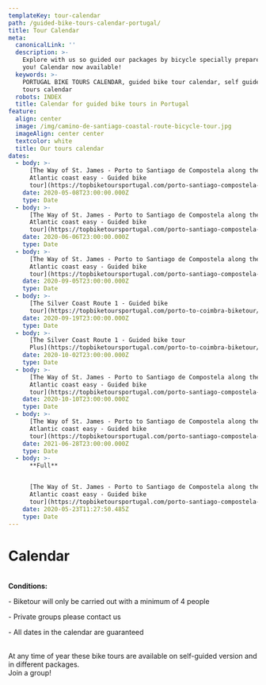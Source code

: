 ```yaml
---
templateKey: tour-calendar
path: /guided-bike-tours-calendar-portugal/
title: Tour Calendar
meta:
  canonicalLink: ''
  description: >-
    Explore with us so guided our packages by bicycle specially prepared for
    you! Calendar now available!
  keywords: >-
    PORTUGAL BIKE TOURS CALENDAR, guided bike tour calendar, self guide bike
    tours calendar
  robots: INDEX
  title: Calendar for guided bike tours in Portugal
feature:
  align: center
  image: /img/camino-de-santiago-coastal-route-bicycle-tour.jpg
  imageAlign: center center
  textcolor: white
  title: Our tours calendar
dates:
  - body: >-
      [The Way of St. James - Porto to Santiago de Compostela along the 
      Atlantic coast easy - Guided bike
      tour](https://topbiketoursportugal.com/porto-santiago-compostela-bike-tour/)
    date: 2020-05-08T23:00:00.000Z
    type: Date
  - body: >-
      [The Way of St. James - Porto to Santiago de Compostela along the 
      Atlantic coast easy - Guided bike
      tour](https://topbiketoursportugal.com/porto-santiago-compostela-bike-tour/)
    date: 2020-06-06T23:00:00.000Z
    type: Date
  - body: >-
      [The Way of St. James - Porto to Santiago de Compostela along the 
      Atlantic coast easy - Guided bike
      tour](https://topbiketoursportugal.com/porto-santiago-compostela-bike-tour/)
    date: 2020-09-05T23:00:00.000Z
    type: Date
  - body: >-
      [The Silver Coast Route 1 - Guided bike
      tour](https://topbiketoursportugal.com/porto-to-coimbra-biketour/)
    date: 2020-09-19T23:00:00.000Z
    type: Date
  - body: >-
      [The Silver Coast Route 1 - Guided bike tour
      Plus](https://topbiketoursportugal.com/porto-to-coimbra-biketour/)
    date: 2020-10-02T23:00:00.000Z
    type: Date
  - body: >-
      [The Way of St. James - Porto to Santiago de Compostela along the 
      Atlantic coast easy - Guided bike
      tour](https://topbiketoursportugal.com/porto-santiago-compostela-bike-tour/)
    date: 2020-10-10T23:00:00.000Z
    type: Date
  - body: >-
      [The Way of St. James - Porto to Santiago de Compostela along the 
      Atlantic coast easy - Guided bike
      tour](https://topbiketoursportugal.com/porto-santiago-compostela-bike-tour/)
    date: 2021-06-28T23:00:00.000Z
    type: Date
  - body: >-
      **Full**


      [The Way of St. James - Porto to Santiago de Compostela along the 
      Atlantic coast easy - Guided bike
      tour](https://topbiketoursportugal.com/porto-santiago-compostela-bike-tour/)
    date: 2020-05-23T11:27:50.485Z
    type: Date
---
```

# Calendar

\
**Conditions:**

\- Biketour will only be carried out with a minimum of 4 people

\- Private groups please contact us

\- All dates in the calendar are guaranteed

\
At any time of year these bike tours are available on self-guided version and in different packages.
\
Join a group!
